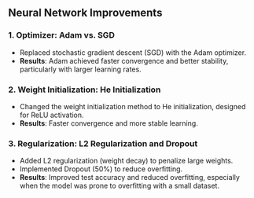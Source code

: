 ## Neural Network Improvements

### 1. Optimizer: Adam vs. SGD
- Replaced stochastic gradient descent (SGD) with the Adam optimizer.
- **Results**: Adam achieved faster convergence and better stability, particularly with larger learning rates.

### 2. Weight Initialization: He Initialization
- Changed the weight initialization method to He initialization, designed for ReLU activation.
- **Results**: Faster convergence and more stable learning.

### 3. Regularization: L2 Regularization and Dropout
- Added L2 regularization (weight decay) to penalize large weights.
- Implemented Dropout (50%) to reduce overfitting.
- **Results**: Improved test accuracy and reduced overfitting, especially when the model was prone to overfitting with a small dataset.
